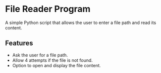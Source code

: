 # File Reader Program

A simple Python script that allows the user to enter a file path and read its content.

## Features
- Ask the user for a file path.
- Allow 4 attempts if the file is not found.
- Option to open and display the file content.

